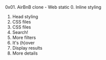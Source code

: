 0x01. AirBnB clone - Web static
0. Inline styling
1. Head styling
2. CSS files
2. CSS files
4. Search!
5. More filters
6. It's (h)over
7. Display results
8. More details
	
